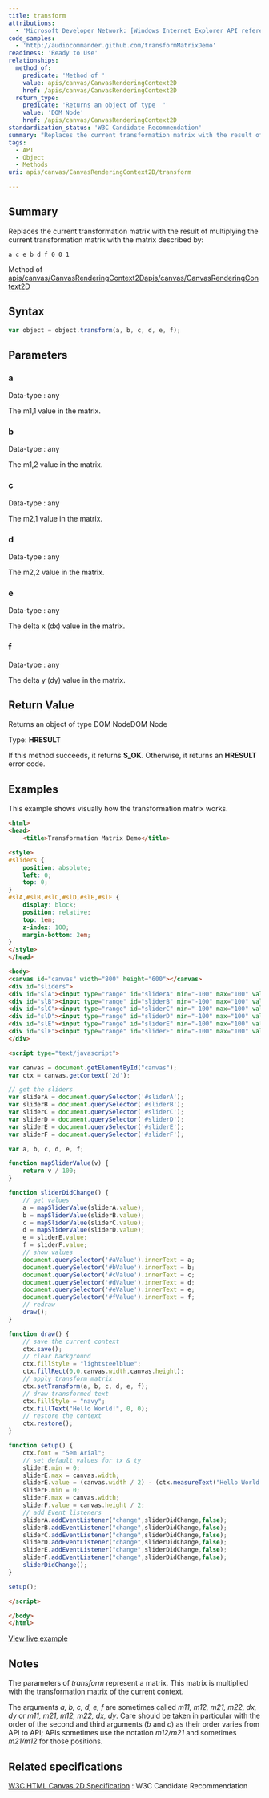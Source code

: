 ```yaml
---
title: transform
attributions:
  - 'Microsoft Developer Network: [Windows Internet Explorer API reference Article](http://msdn.microsoft.com/en-us/library/ie/hh828809%28v=vs.85%29.aspx)'
code_samples:
  - 'http://audiocommander.github.com/transformMatrixDemo'
readiness: 'Ready to Use'
relationships:
  method_of:
    predicate: 'Method of '
    value: apis/canvas/CanvasRenderingContext2D
    href: /apis/canvas/CanvasRenderingContext2D
  return_type:
    predicate: 'Returns an object of type  '
    value: 'DOM Node'
    href: /apis/canvas/CanvasRenderingContext2D
standardization_status: 'W3C Candidate Recommendation'
summary: "Replaces the current transformation matrix with the result of multiplying the current transformation matrix with the matrix described by:\n"
tags:
  - API
  - Object
  - Methods
uri: apis/canvas/CanvasRenderingContext2D/transform

---
```

## <span>Summary</span>

Replaces the current transformation matrix with the result of multiplying the current transformation matrix with the matrix described by:

`a c e b d f 0 0 1`

Method of [apis/canvas/CanvasRenderingContext2D](/apis/canvas/CanvasRenderingContext2D)[apis/canvas/CanvasRenderingContext2D](/apis/canvas/CanvasRenderingContext2D)

## <span>Syntax</span>

``` js
var object = object.transform(a, b, c, d, e, f);
```

## <span>Parameters</span>

### <span>a</span>

 Data-type
:   any

 The m1,1 value in the matrix.

### <span>b</span>

 Data-type
:   any

 The m1,2 value in the matrix.

### <span>c</span>

 Data-type
:   any

 The m2,1 value in the matrix.

### <span>d</span>

 Data-type
:   any

 The m2,2 value in the matrix.

### <span>e</span>

 Data-type
:   any

 The delta x (dx) value in the matrix.

### <span>f</span>

 Data-type
:   any

 The delta y (dy) value in the matrix.

## <span>Return Value</span>

Returns an object of type DOM NodeDOM Node

Type: **HRESULT**

If this method succeeds, it returns **S\_OK**. Otherwise, it returns an **HRESULT** error code.

## <span>Examples</span>

This example shows visually how the transformation matrix works.

``` html
<html>
<head>
    <title>Transformation Matrix Demo</title>

<style>
#sliders {
    position: absolute;
    left: 0;
    top: 0;
}
#slA,#slB,#slC,#slD,#slE,#slF {
    display: block;
    position: relative;
    top: 1em;
    z-index: 100;
    margin-bottom: 2em;
}
</style>
</head>

<body>
<canvas id="canvas" width="800" height="600"></canvas>
<div id="sliders">
<div id="slA"><input type="range" id="sliderA" min="-100" max="100" value="100"></input>a:<span id="aValue">0</span></div>
<div id="slB"><input type="range" id="sliderB" min="-100" max="100" value="0">  </input>b:<span id="bValue">0</span></div>
<div id="slC"><input type="range" id="sliderC" min="-100" max="100" value="0">  </input>c:<span id="cValue">0</span></div>
<div id="slD"><input type="range" id="sliderD" min="-100" max="100" value="100"></input>d:<span id="dValue">0</span></div>
<div id="slE"><input type="range" id="sliderE" min="-100" max="100" value="0">  </input>e:<span id="eValue">0</span></div>
<div id="slF"><input type="range" id="sliderF" min="-100" max="100" value="0">  </input>f:<span id="fValue">0</span></div>
</div>

<script type="text/javascript">

var canvas = document.getElementById("canvas");
var ctx = canvas.getContext('2d');

// get the sliders
var sliderA = document.querySelector('#sliderA');
var sliderB = document.querySelector('#sliderB');
var sliderC = document.querySelector('#sliderC');
var sliderD = document.querySelector('#sliderD');
var sliderE = document.querySelector('#sliderE');
var sliderF = document.querySelector('#sliderF');

var a, b, c, d, e, f;

function mapSliderValue(v) {
    return v / 100;
}

function sliderDidChange() {
    // get values
    a = mapSliderValue(sliderA.value);
    b = mapSliderValue(sliderB.value);
    c = mapSliderValue(sliderC.value);
    d = mapSliderValue(sliderD.value);
    e = sliderE.value;
    f = sliderF.value;
    // show values
    document.querySelector('#aValue').innerText = a;
    document.querySelector('#bValue').innerText = b;
    document.querySelector('#cValue').innerText = c;
    document.querySelector('#dValue').innerText = d;
    document.querySelector('#eValue').innerText = e;
    document.querySelector('#fValue').innerText = f;
    // redraw
    draw();
}

function draw() {
    // save the current context
    ctx.save();
    // clear background
    ctx.fillStyle = "lightsteelblue";
    ctx.fillRect(0,0,canvas.width,canvas.height);
    // apply transform matrix
    ctx.setTransform(a, b, c, d, e, f);
    // draw transformed text
    ctx.fillStyle = "navy";
    ctx.fillText("Hello World!", 0, 0);
    // restore the context
    ctx.restore();
}

function setup() {
    ctx.font = "5em Arial";
    // set default values for tx & ty
    sliderE.min = 0;
    sliderE.max = canvas.width;
    sliderE.value = (canvas.width / 2) - (ctx.measureText("Hello World!").width / 2);
    sliderF.min = 0;
    sliderF.max = canvas.width;
    sliderF.value = canvas.height / 2;
    // add Event listeners
    sliderA.addEventListener("change",sliderDidChange,false);
    sliderB.addEventListener("change",sliderDidChange,false);
    sliderC.addEventListener("change",sliderDidChange,false);
    sliderD.addEventListener("change",sliderDidChange,false);
    sliderE.addEventListener("change",sliderDidChange,false);
    sliderF.addEventListener("change",sliderDidChange,false);
    sliderDidChange();
}

setup();

</script>

</body>
</html>
```

[View live example](http://audiocommander.github.com/transformMatrixDemo)

## <span>Notes</span>

The parameters of *transform* represent a matrix. This matrix is multiplied with the transformation matrix of the current context.

The arguments *a, b, c, d, e, f* are sometimes called *m11, m12, m21, m22, dx, dy* or *m11, m21, m12, m22, dx, dy*. Care should be taken in particular with the order of the second and third arguments (*b* and *c*) as their order varies from API to API; APIs sometimes use the notation *m12/m21* and sometimes *m21/m12* for those positions.

## <span>Related specifications</span>

[W3C HTML Canvas 2D Specification](http://www.w3.org/TR/2012/CR-2dcontext-20121217/)
:   W3C Candidate Recommendation
